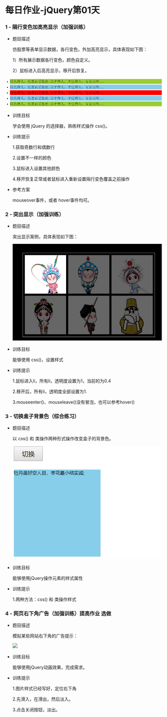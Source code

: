 ## 
# 每日作业-jQuery第01天

### 1 - 隔行变色加高亮显示（加强训练）

- 题目描述

   仿股票等表单显示数据，各行变色，外加高亮显示，具体表现如下图：

   1）所有展示数据各行变色，颜色自定义。

   2）鼠标进入后高亮显示，移开后恢复。

![001](images/001.png)

- 训练目标

  学会使用 jQuery 的选择器，熟练样式操作 css()。

- 训练提示

  1.获取奇数行和偶数行

  2.设置不一样的颜色

  3.鼠标进入设置其他颜色

  4.移开恢复正常或者鼠标进入重新设置隔行变色覆盖之前操作

- 参考方案

  mouseover事件，或者 hover事件均可。

###    2 - 突出显示（加强训练）

- 题目描述

  突出显示案例，具体表现如下图：

  ![002](images/002.png)



- 训练目标

  能够使用 css()，设置样式

- 训练提示

  1.鼠标进入li，所有li，透明度设置为1，当前的为0.4

  2.移开后，所有li，透明度全部设置为1.

  3.mouseenter()、mouseleave()没有冒泡，也可以参考hover()

###    3 - 切换盒子背景色（综合练习）

- 题目描述

  以 css() 和 类操作两种形式操作改变盒子的背景色。

  ![003](images/003.png)



- 训练目标

  能够使用jQuery操作元素的样式属性

- 训练提示

  1.两种方法：css() 和 类操作样式

  

### 4 - 网页右下角广告（加强训练）提高作业  选做

- 题目描述

  模拟某些网站右下角的广告提示：

  ![](D:\工作目录\k0902\day33\day33\作业\images\22.png)

  

- 训练目标

  能够使用jQuery动画效果，完成需求。

- 训练提示

  1.图片样式已经写好，定位右下角

  2.先滑入，在滑出，然后淡入。

  3.点击关闭按钮，淡出。
